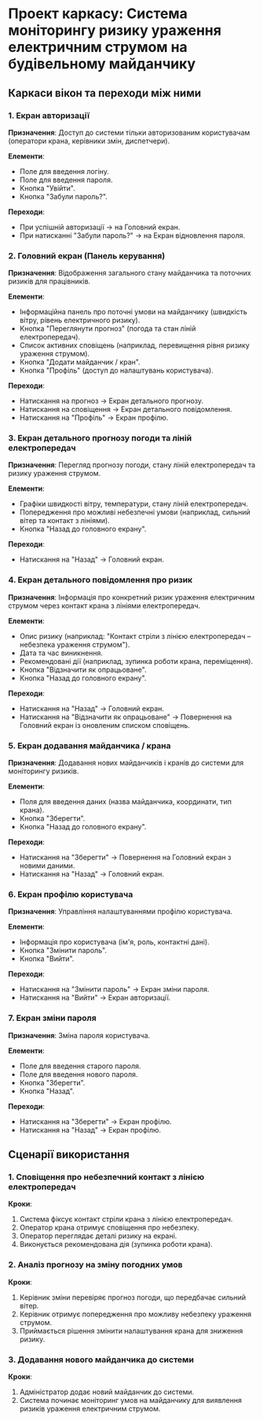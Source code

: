 # Проект каркасу: Система моніторингу ризику ураження електричним струмом на будівельному майданчику

## Каркаси вікон та переходи між ними

### 1. Екран авторизації
**Призначення**: Доступ до системи тільки авторизованим користувачам (оператори крана, керівники змін, диспетчери).

**Елементи**:
- Поле для введення логіну.
- Поле для введення пароля.
- Кнопка "Увійти".
- Кнопка "Забули пароль?".

**Переходи**:
- При успішній авторизації → на Головний екран.
- При натисканні "Забули пароль?" → на Екран відновлення пароля.

### 2. Головний екран (Панель керування)
**Призначення**: Відображення загального стану майданчика та поточних ризиків для працівників.

**Елементи**:
- Інформаційна панель про поточні умови на майданчику (швидкість вітру, рівень електричного ризику).
- Кнопка "Переглянути прогноз" (погода та стан ліній електропередач).
- Список активних сповіщень (наприклад, перевищення рівня ризику ураження струмом).
- Кнопка "Додати майданчик / кран".
- Кнопка "Профіль" (доступ до налаштувань користувача).

**Переходи**:
- Натискання на прогноз → Екран детального прогнозу.
- Натискання на сповіщення → Екран детального повідомлення.
- Натискання на "Профіль" → Екран профілю.

### 3. Екран детального прогнозу погоди та ліній електропередач
**Призначення**: Перегляд прогнозу погоди, стану ліній електропередач та ризику ураження струмом.

**Елементи**:
- Графіки швидкості вітру, температури, стану ліній електропередач.
- Попередження про можливі небезпечні умови (наприклад, сильний вітер та контакт з лініями).
- Кнопка "Назад до головного екрану".

**Переходи**:
- Натискання на "Назад" → Головний екран.

### 4. Екран детального повідомлення про ризик
**Призначення**: Інформація про конкретний ризик ураження електричним струмом через контакт крана з лініями електропередач.

**Елементи**:
- Опис ризику (наприклад: "Контакт стріли з лінією електропередач – небезпека ураження струмом").
- Дата та час виникнення.
- Рекомендовані дії (наприклад, зупинка роботи крана, переміщення).
- Кнопка "Відзначити як опрацьоване".
- Кнопка "Назад до головного екрану".

**Переходи**:
- Натискання на "Назад" → Головний екран.
- Натискання на "Відзначити як опрацьоване" → Повернення на Головний екран із оновленим списком сповіщень.

### 5. Екран додавання майданчика / крана
**Призначення**: Додавання нових майданчиків і кранів до системи для моніторингу ризиків.

**Елементи**:
- Поля для введення даних (назва майданчика, координати, тип крана).
- Кнопка "Зберегти".
- Кнопка "Назад до головного екрану".

**Переходи**:
- Натискання на "Зберегти" → Повернення на Головний екран з новими даними.
- Натискання на "Назад" → Головний екран.

### 6. Екран профілю користувача
**Призначення**: Управління налаштуваннями профілю користувача.

**Елементи**:
- Інформація про користувача (ім'я, роль, контактні дані).
- Кнопка "Змінити пароль".
- Кнопка "Вийти".

**Переходи**:
- Натискання на "Змінити пароль" → Екран зміни пароля.
- Натискання на "Вийти" → Екран авторизації.

### 7. Екран зміни пароля
**Призначення**: Зміна пароля користувача.

**Елементи**:
- Поле для введення старого пароля.
- Поле для введення нового пароля.
- Кнопка "Зберегти".
- Кнопка "Назад".

**Переходи**:
- Натискання на "Зберегти" → Екран профілю.
- Натискання на "Назад" → Екран профілю.

## Сценарії використання

### 1. Сповіщення про небезпечний контакт з лінією електропередач
**Кроки**:
1. Система фіксує контакт стріли крана з лінією електропередач.
2. Оператор крана отримує сповіщення про небезпеку.
3. Оператор переглядає деталі ризику на екрані.
4. Виконується рекомендована дія (зупинка роботи крана).

### 2. Аналіз прогнозу на зміну погодних умов
**Кроки**:
1. Керівник зміни перевіряє прогноз погоди, що передбачає сильний вітер.
2. Керівник отримує попередження про можливу небезпеку ураження струмом.
3. Приймається рішення змінити налаштування крана для зниження ризику.

### 3. Додавання нового майданчика до системи
**Кроки**:
1. Адміністратор додає новий майданчик до системи.
2. Система починає моніторинг умов на майданчику для виявлення ризиків ураження електричним струмом.

